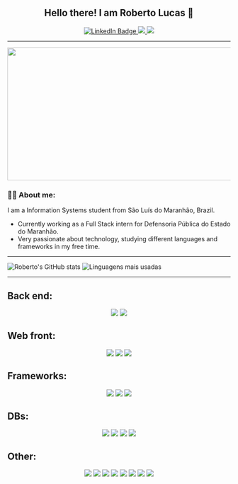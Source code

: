 <!--
**robspereira/robspereira** is a ✨ _special_ ✨ repository because its `README.md` (this file) appears on your GitHub profile.

Here are some ideas to get you started:

- 🔭 I’m currently working on ...
- 🌱 I’m currently learning ...
- 👯 I’m looking to collaborate on ...
- 🤔 I’m looking for help with ...
- 💬 Ask me about ...
- 📫 How to reach me: ...
- 😄 Pronouns: ...
- ⚡ Fun fact: ...
-->
<div id = "badges" align = "center">
  <h2> Hello there! I am Roberto Lucas 👋</h2>
  <a href="https://www.linkedin.com/in/roberto-lucas-561a53229/">
    <img src="https://img.shields.io/badge/LinkedIn-blue?style=for-the-badge&logo=linkedin&logoColor=white" alt="LinkedIn Badge"/>
  </a>
  <a href="https://www.instagram.com/lucas_rllp">
    <img src="https://img.shields.io/badge/Instagram-730F8A?style=for-the-badge&logo=instagram&logoColor=white"/>
  </a>
  <a href="mailto:luc.roberto.p@gmail.com">
    <img src="https://img.shields.io/badge/Gmail-D14836?style=for-the-badge&logo=gmail&logoColor=white"/>
  </a>
</div>

---
<div align = "center">
  <img src = "https://i.imgur.com/IlYfpdB.gif" width = "600" height = "300">
</div>

### 👨‍💻 About me:

I am a Information Systems student from São Luís do Maranhão, Brazil.

- Currently working as a Full Stack intern for Defensoria Pública do Estado do Maranhão.
- Very passionate about technology, studying different languages and frameworks in my free time.

---

![Roberto's GitHub stats](https://github-readme-stats.vercel.app/api?username=robspereira&show_icons=true&count_private=true&theme=radical)
![Linguagens mais usadas](https://github-readme-stats.vercel.app/api/top-langs/?username=robspereira&layout=compact&langs_count=8&theme=radical)

---

Back end:
---
<div align = "center">
  <img src = "https://img.shields.io/badge/C%23-239120?style=for-the-badge&logo=c-sharp&logoColor=white"/>
  <img src = "https://img.shields.io/badge/Java-ED8B00?style=for-the-badge&logo=openjdk&logoColor=white"/>
</div>



Web front:
---
<div align = "center">
  <img src = "https://img.shields.io/badge/CSS3-1572B6?style=for-the-badge&logo=css3&logoColor=white">
  <img src = "https://img.shields.io/badge/Tailwind_CSS-38B2AC?style=for-the-badge&logo=tailwind-css&logoColor=white">
  <img src = "https://img.shields.io/badge/blazor-%235C2D91.svg?style=for-the-badge&logo=blazor&logoColor=white"/>
</div>


Frameworks:
---
<div align = "center">
  <img src = "https://img.shields.io/badge/Spring-6DB33F?style=for-the-badge&logo=spring&logoColor=white"/>
  <img src = "https://img.shields.io/badge/React-20232A?style=for-the-badge&logo=react&logoColor=61DAFB"/>
  <img src = "https://img.shields.io/badge/.NET-512BD4?logo=dotnet&style=for-the-badge&logoColor=fff"/>  
</div>


DBs:
---
<div align = "center">
  <img src = "https://img.shields.io/badge/MySQL-00000F?style=for-the-badge&logo=mysql&logoColor=white"/>
  <img src = "https://img.shields.io/badge/PostgreSQL-316192?style=for-the-badge&logo=postgresql&logoColor=white"/>
  <img src = "https://img.shields.io/badge/MongoDB-4EA94B?style=for-the-badge&logo=mongodb&logoColor=white"/>
  <img src = "https://custom-icon-badges.demolab.com/badge/Oracle-F80000?style=for-the-badge&logo=oracle&logoColor=fff"/>
</div>


Other:
---
<div align = "center">
  <img src = "https://img.shields.io/badge/Notion-000000?style=for-the-badge&logo=notion&logoColor=white"/>
  <img src = "https://img.shields.io/badge/Linux-FCC624?style=for-the-badge&logo=linux&logoColor=black"/>
  <img src = "https://img.shields.io/badge/GIT-E44C30?style=for-the-badge&logo=git&logoColor=white"/>
  <img src = "https://img.shields.io/badge/GitLab-330F63?style=for-the-badge&logo=gitlab&logoColor=white"/>
  <img src = "https://img.shields.io/badge/Rabbitmq-FF6600?style=for-the-badge&logo=rabbitmq&logoColor=white"/>
  <img src = "https://img.shields.io/badge/-Swagger-%23Clojure?style=for-the-badge&logo=swagger&logoColor=white"/>
  <img src = "https://img.shields.io/badge/AWS-%23FF9900.svg?style=for-the-badge&logo=amazon-web-services&logoColor=white"/>
  <img src = "https://img.shields.io/badge/Jenkins-D24939?style=for-the-badge&logo=jenkins&logoColor=white"/>
  
</div>
